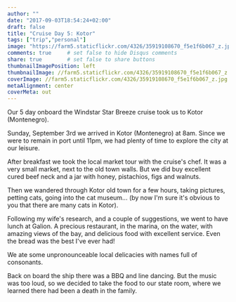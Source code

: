 ```yaml
---
author: ""
date: "2017-09-03T18:54:24+02:00"
draft: false
title: "Cruise Day 5: Kotor"
tags: ["trip","personal"]
image: "https://farm5.staticflickr.com/4326/35919108670_f5e1f6b067_z.jpg"
comments: true     # set false to hide Disqus comments
share: true        # set false to share buttons
thumbnailImagePosition: left
thumbnailImage: //farm5.staticflickr.com/4326/35919108670_f5e1f6b067_z.jpg
coverImage: //farm5.staticflickr.com/4326/35919108670_f5e1f6b067_z.jpg
metaAlignment: center
coverMeta: out
---
```


Our 5 day onboard the Windstar Star Breeze cruise took us to Kotor (Montenegro).

<!--more-->

Sunday, September 3rd we arrived in Kotor (Montenegro) at 8am. Since we were to remain in port until 11pm, we had plenty of time to explore the city at our leisure.

After breakfast we took the local market tour with the cruise's chef. It was a very small market, next to the old town walls. But we did buy excellent cured beef neck and a jar with honey, pistachios, figs and walnuts.

Then we wandered through Kotor old town for a few hours, taking pictures, petting cats, going into the cat museum... (by now I'm sure it's obvious to you that there are many cats in Kotor).

Following my wife's research, and a couple of suggestions, we went to have lunch at Galion. A precious restaurant, in the marina, on the water, with amazing views of the bay, and delicious food with excellent service. Even the bread was the best I've ever had!

We ate some unpronounceable local delicacies with names full of consonants.

Back on board the ship there was a BBQ and line dancing. But the music was too loud, so we decided to take the food to our state room, where we learned there had been a death in the family.

<div id="flickrembed"></div><div style="position:absolute; top:-70px; display:block; text-align:center; z-index:-1;"></div><script src='https://flickrembed.com/embed_v2.js.php?source=flickr&layout=responsive&input=www.flickr.com/photos/jcortell/albums/72157686233577313&sort=5&by=album&theme=default&scale=fill&limit=100&skin=default&autoplay=true'></script>
